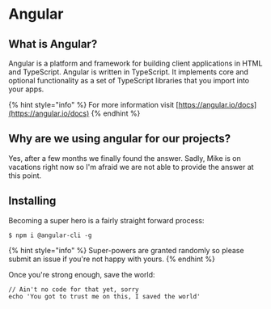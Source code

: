 # Angular

## What is Angular?

Angular is a platform and framework for building client applications in HTML and TypeScript. Angular is written in TypeScript. It implements core and optional functionality as a set of TypeScript libraries that you import into your apps.

{% hint style="info" %}
For more information visit [https://angular.io/docs](https://angular.io/docs)
{% endhint %}

## Why are we using angular for our projects?

Yes, after a few months we finally found the answer. Sadly, Mike is on vacations right now so I'm afraid we are not able to provide the answer at this point.

## Installing

Becoming a super hero is a fairly straight forward process:

```
$ npm i @angular-cli -g
```

{% hint style="info" %}
 Super-powers are granted randomly so please submit an issue if you're not happy with yours.
{% endhint %}

Once you're strong enough, save the world:

```
// Ain't no code for that yet, sorry
echo 'You got to trust me on this, I saved the world'
```

